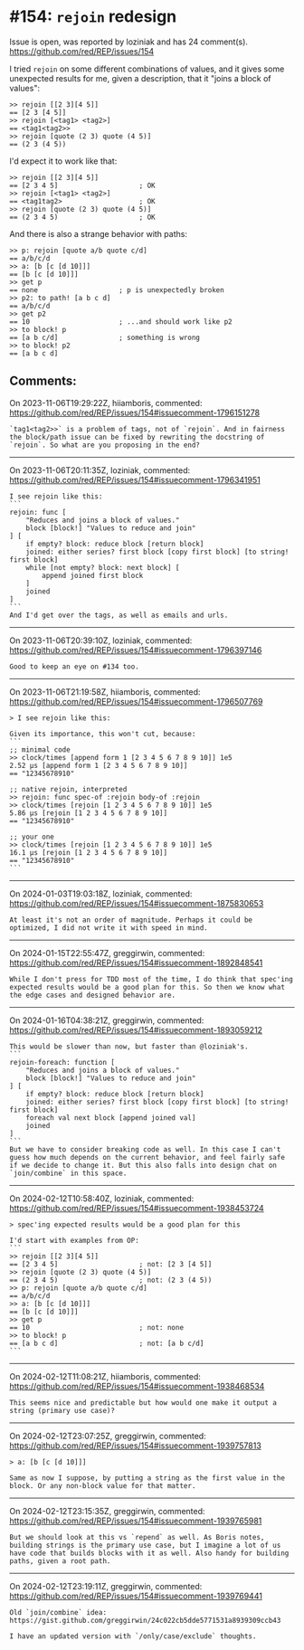 
#154: `rejoin` redesign
================================================================================
Issue is open, was reported by loziniak and has 24 comment(s).
<https://github.com/red/REP/issues/154>

I tried `rejoin` on some different combinations of values, and it gives some unexpected results for me, given a description, that it "joins a block of values":
```
>> rejoin [[2 3][4 5]]
== [2 3 [4 5]]
>> rejoin [<tag1> <tag2>]
== <tag1<tag2>>
>> rejoin [quote (2 3) quote (4 5)]
== (2 3 (4 5))
```
I'd expect it to work like that:
```
>> rejoin [[2 3][4 5]]
== [2 3 4 5]                    ; OK
>> rejoin [<tag1> <tag2>]
== <tag1tag2>                   ; OK
>> rejoin [quote (2 3) quote (4 5)]
== (2 3 4 5)                    ; OK
```
And there is also a strange behavior with paths:
```
>> p: rejoin [quote a/b quote c/d]
== a/b/c/d
>> a: [b [c [d 10]]]
== [b [c [d 10]]]
>> get p
== none                    ; p is unexpectedly broken
>> p2: to path! [a b c d]
== a/b/c/d
>> get p2
== 10                      ; ...and should work like p2
>> to block! p
== [a b c/d]               ; something is wrong
>> to block! p2
== [a b c d]
```


Comments:
--------------------------------------------------------------------------------

On 2023-11-06T19:29:22Z, hiiamboris, commented:
<https://github.com/red/REP/issues/154#issuecomment-1796151278>

    `tag1<tag2>>` is a problem of tags, not of `rejoin`. And in fairness the block/path issue can be fixed by rewriting the docstring of `rejoin`. So what are you proposing in the end?
    

--------------------------------------------------------------------------------

On 2023-11-06T20:11:35Z, loziniak, commented:
<https://github.com/red/REP/issues/154#issuecomment-1796341951>

    I see rejoin like this:
    ```
    rejoin: func [
        "Reduces and joins a block of values." 
        block [block!] "Values to reduce and join"
    ] [
        if empty? block: reduce block [return block]
        joined: either series? first block [copy first block] [to string! first block]
        while [not empty? block: next block] [
        	append joined first block
        ]
        joined
    ]
    ```
    And I'd get over the tags, as well as emails and urls.

--------------------------------------------------------------------------------

On 2023-11-06T20:39:10Z, loziniak, commented:
<https://github.com/red/REP/issues/154#issuecomment-1796397146>

    Good to keep an eye on #134 too.

--------------------------------------------------------------------------------

On 2023-11-06T21:19:58Z, hiiamboris, commented:
<https://github.com/red/REP/issues/154#issuecomment-1796507769>

    > I see rejoin like this:
    
    Given its importance, this won't cut, because:
    ```
    ;; minimal code
    >> clock/times [append form 1 [2 3 4 5 6 7 8 9 10]] 1e5
    2.52 μs	[append form 1 [2 3 4 5 6 7 8 9 10]]
    == "12345678910"
    
    ;; native rejoin, interpreted
    >> rejoin: func spec-of :rejoin body-of :rejoin
    >> clock/times [rejoin [1 2 3 4 5 6 7 8 9 10]] 1e5
    5.86 μs	[rejoin [1 2 3 4 5 6 7 8 9 10]]
    == "12345678910"
    
    ;; your one
    >> clock/times [rejoin [1 2 3 4 5 6 7 8 9 10]] 1e5
    16.1 μs	[rejoin [1 2 3 4 5 6 7 8 9 10]]
    == "12345678910"
    ```

--------------------------------------------------------------------------------

On 2024-01-03T19:03:18Z, loziniak, commented:
<https://github.com/red/REP/issues/154#issuecomment-1875830653>

    At least it's not an order of magnitude. Perhaps it could be optimized, I did not write it with speed in mind.

--------------------------------------------------------------------------------

On 2024-01-15T22:55:47Z, greggirwin, commented:
<https://github.com/red/REP/issues/154#issuecomment-1892848541>

    While I don't press for TDD most of the time, I do think that spec'ing expected results would be a good plan for this. So then we know what the edge cases and designed behavior are.

--------------------------------------------------------------------------------

On 2024-01-16T04:38:21Z, greggirwin, commented:
<https://github.com/red/REP/issues/154#issuecomment-1893059212>

    This would be slower than now, but faster than @loziniak's.
    ```
    rejoin-foreach: function [
        "Reduces and joins a block of values." 
        block [block!] "Values to reduce and join"
    ] [
        if empty? block: reduce block [return block]
        joined: either series? first block [copy first block] [to string! first block]
        foreach val next block [append joined val]
        joined
    ]
    ```
    But we have to consider breaking code as well. In this case I can't guess how much depends on the current behavior, and feel fairly safe if we decide to change it. But this also falls into design chat on `join/combine` in this space.

--------------------------------------------------------------------------------

On 2024-02-12T10:58:40Z, loziniak, commented:
<https://github.com/red/REP/issues/154#issuecomment-1938453724>

    > spec'ing expected results would be a good plan for this
    
    I'd start with examples from OP:
    ```
    >> rejoin [[2 3][4 5]]
    == [2 3 4 5]                    ; not: [2 3 [4 5]]
    >> rejoin [quote (2 3) quote (4 5)]
    == (2 3 4 5)                    ; not: (2 3 (4 5))
    >> p: rejoin [quote a/b quote c/d]
    == a/b/c/d
    >> a: [b [c [d 10]]]
    == [b [c [d 10]]]
    >> get p
    == 10                           ; not: none
    >> to block! p
    == [a b c d]                    ; not: [a b c/d]
    ```

--------------------------------------------------------------------------------

On 2024-02-12T11:08:21Z, hiiamboris, commented:
<https://github.com/red/REP/issues/154#issuecomment-1938468534>

    This seems nice and predictable but how would one make it output a string (primary use case)?

--------------------------------------------------------------------------------

On 2024-02-12T23:07:25Z, greggirwin, commented:
<https://github.com/red/REP/issues/154#issuecomment-1939757813>

    > a: [b [c [d 10]]]
    
    Same as now I suppose, by putting a string as the first value in the block. Or any non-block value for that matter.

--------------------------------------------------------------------------------

On 2024-02-12T23:15:35Z, greggirwin, commented:
<https://github.com/red/REP/issues/154#issuecomment-1939765981>

    But we should look at this vs `repend` as well. As Boris notes, building strings is the primary use case, but I imagine a lot of us have code that builds blocks with it as well. Also handy for building paths, given a root path.

--------------------------------------------------------------------------------

On 2024-02-12T23:19:11Z, greggirwin, commented:
<https://github.com/red/REP/issues/154#issuecomment-1939769441>

    Old `join/combine` idea: https://gist.github.com/greggirwin/24c022cb5dde5771531a8939309ccb43
    
    I have an updated version with `/only/case/exclude` thoughts.


